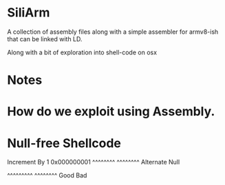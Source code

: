 # SiliArm

A collection of assembly files along with a simple assembler for armv8-ish that can be linked with LD. 

Along with a bit of exploration into shell-code on osx


Notes
===




How do we exploit using Assembly.
===
Null-free Shellcode
==



Increment By 1      0x000000001
^^^^^^^^              ^^^^^^^^
Alternate           Null 


^^^^^^^^^          ^^^^^^^^
Good               Bad


